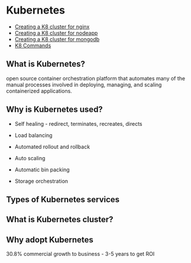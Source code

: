 # Kubernetes

- [Creating a K8 cluster for nginx](https://github.com/crotchetycrow/eng110-kubernetes/blob/main/documentation/k8_cluster_nginx.md)
- [Creating a K8 cluster for nodeapp](https://github.com/crotchetycrow/eng110-kubernetes/blob/main/documentation/k8_nodeapp.md)
- [Creating a K8 cluster for mongodb](https://github.com/crotchetycrow/eng110-kubernetes/blob/main/documentation/k8_mongodb.md)
- [K8 Commands](https://github.com/crotchetycrow/eng110-kubernetes/blob/main/documentation/k8_cmd.md)

## What is Kubernetes?

open source container orchestration platform that automates many of the manual processes involved in deploying, managing, and scaling containerized applications.

## Why is Kubernetes used?

- Self healing - redirect, terminates, recreates, directs

- Load balancing

- Automated rollout and rollback

- Auto scaling

- Automatic bin packing

- Storage orchestration

## Types of Kubernetes services

## What is Kubernetes cluster?

## Why adopt Kubernetes

30.8% commercial growth to business - 3-5 years to get ROI
